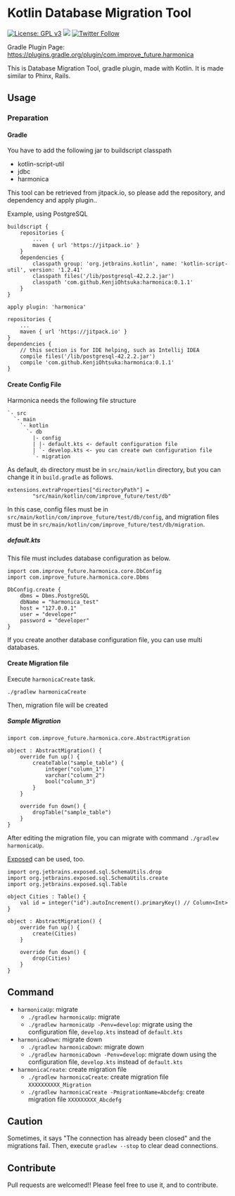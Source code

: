 # Kotlin Database Migration Tool

[![License: GPL v3](https://img.shields.io/badge/License-GPL%20v3-blue.svg)](https://www.gnu.org/licenses/gpl-3.0) [![](https://jitpack.io/v/KenjiOhtsuka/harmonica.svg)](https://jitpack.io/#KenjiOhtsuka/harmonica) [![Twitter Follow](https://img.shields.io/twitter/follow/escamilloIII.svg?style=social)](https://twitter.com/escamilloIII)


Gradle Plugin Page: https://plugins.gradle.org/plugin/com.improve_future.harmonica

This is Database Migration Tool, gradle plugin, made with Kotlin.
It is made similar to Phinx, Rails.

## Usage

### Preparation

#### Gradle

You have to add the following jar to buildscript classpath

* kotlin-script-util
* jdbc
* harmonica

This tool can be retrieved from jitpack.io, so please add the repository, and dependency and apply plugin..

Example, using PostgreSQL

```
buildscript {
    repositories {
        ...
        maven { url 'https://jitpack.io' }
    }
    dependencies {
        classpath group: 'org.jetbrains.kotlin', name: 'kotlin-script-util', version: '1.2.41'
        classpath files('/lib/postgresql-42.2.2.jar')
        classpath 'com.github.KenjiOhtsuka:harmonica:0.1.1'
    }
}

apply plugin: 'harmonica'

repositories {
    ...
    maven { url 'https://jitpack.io' }
}
dependencies {
    // this section is for IDE helping, such as Intellij IDEA
    compile files('/lib/postgresql-42.2.2.jar')
    compile 'com.github.KenjiOhtsuka:harmonica:0.1.1'
}
```

#### Create Config File

Harmonica needs the following file structure

```
`- src
  `- main
    `- kotlin
      `- db
        |- config
        | |- default.kts <- default configuration file
        | `- develop.kts <- you can create own configuration file
        `- migration
```

As default, `db` directory must be in `src/main/kotlin` directory,
but you can change it in `build.gradle` as follows.

```
extensions.extraProperties["directoryPath"] =
        "src/main/kotlin/com/improve_future/test/db"
```

In this case, config files must be in `src/main/kotlin/com/improve_future/test/db/config`,
and migration files must be in `src/main/kotlin/com/improve_future/test/db/migration`.

##### default.kts

This file must includes database configuration as below.

```
import com.improve_future.harmonica.core.DbConfig
import com.improve_future.harmonica.core.Dbms

DbConfig.create {
    dbms = Dbms.PostgreSQL
    dbName = "harmonica_test"
    host = "127.0.0.1"
    user = "developer"
    password = "developer"
}
```

If you create another database configuration file, you can use multi databases.

#### Create Migration file

Execute `harmonicaCreate` task.

```
./gradlew harmonicaCreate
```

Then, migration file will be created

##### Sample Migration

```
import com.improve_future.harmonica.core.AbstractMigration

object : AbstractMigration() {
    override fun up() {
        createTable("sample_table") {
            integer("column_1")
            varchar("column_2")
            bool("column_3")
        }
    }

    override fun down() {
        dropTable("sample_table")
    }
}
```

After editing the migration file, you can migrate with command `./gradlew harmonicaUp`.

[Exposed](https://github.com/JetBrains/Exposed) can be used, too.

```
import org.jetbrains.exposed.sql.SchemaUtils.drop
import org.jetbrains.exposed.sql.SchemaUtils.create
import org.jetbrains.exposed.sql.Table

object Cities : Table() {
    val id = integer("id").autoIncrement().primaryKey() // Column<Int>
}

object : AbstractMigration() {
    override fun up() {
        create(Cities)
    }

    override fun down() {
        drop(Cities)
    }
}

```

## Command

* `harmonicaUp`: migrate
    * `./gradlew harmonicaUp`: migrate
    * `./gradlew harmonicaUp -Penv=develop`: migrate using the configuration file, `develop.kts` instead of `default.kts`
* `harmonicaDown`: migrate down
    * `./gradlew harmonicaDown`: migrate down
    * `./gradlew harmonicaDown -Penv=develop`: migrate down using the configuration file, `develop.kts` instead of `default.kts`
* `harmonicaCreate`: create migration file
    * `./gradlew harmonicaCreate`: create migration file `XXXXXXXXXX_Migration`
    * `./gradlew harmonicaCreate -PmigrationName=Abcdefg`: create migration file `XXXXXXXXX_Abcdefg`

## Caution

Sometimes, it says "The connection has already been closed" and the migrations fail.
Then, execute `gradlew --stop` to clear dead connections.

## Contribute

Pull requests are welcomed!! Please feel free to use it, and to contribute.
